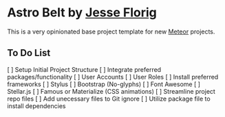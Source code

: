 # Astro Belt by [Jesse Florig](http://www.jesseflorig.com)

This is a very opinionated base project template for new [Meteor](http://www.meteor.com) projects.

## To Do List

 [ ] Setup Initial Project Structure
 [ ] Integrate preferred packages/functionality
   [ ] User Accounts
   [ ] User Roles
 [ ] Install preferred frameworks
   [ ] Stylus
   [ ] Bootstrap (No-glyphs)
   [ ] Font Awesome
   [ ] Stellar.js
   [ ] Famous or Materialize (CSS animations)
 [ ] Streamline project repo files
   [ ] Add unecessary files to Git ignore
   [ ] Utilize package file to install dependencies